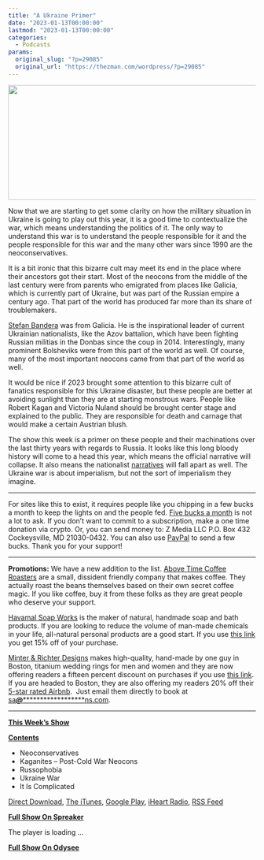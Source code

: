 ```yaml
---
title: "A Ukraine Primer"
date: "2023-01-13T00:00:00"
lastmod: "2023-01-13T00:00:00"
categories:
  - Podcasts
params:
  original_slug: "?p=29085"
  original_url: "https://thezman.com/wordpress/?p=29085"
---
```


[<img
src="http://thezman.com/wordpress/wp-content/uploads/2018/01/Power-Hour.png"
decoding="async" width="600" height="233" />](http://thezman.com/wordpress/wp-content/uploads/2018/01/Power-Hour.png)

Now that we are starting to get some clarity on how the military
situation in Ukraine is going to play out this year, it is a good time
to contextualize the war, which means understanding the politics of it.
The only way to understand this war is to understand the people
responsible for it and the people responsible for this war and the many
other wars since 1990 are the neoconservatives.

It is a bit ironic that this bizarre cult may meet its end in the place
where their ancestors got their start. Most of the neocons from the
middle of the last century were from parents who emigrated from places
like Galicia, which is currently part of Ukraine, but was part of the
Russian empire a century ago. That part of the world has produced far
more than its share of troublemakers.

<a href="https://en.wikipedia.org/wiki/Stepan_Bandera" rel="noopener"
target="_blank">Stefan Bandera</a> was from Galicia. He is the
inspirational leader of current Ukrainian nationalists, like the Azov
battalion, which have been fighting Russian militias in the Donbas since
the coup in 2014. Interestingly, many prominent Bolsheviks were from
this part of the world as well. Of course, many of the most important
neocons came from that part of the world as well.

It would be nice if 2023 brought some attention to this bizarre cult of
fanatics responsible for this Ukraine disaster, but these people are
better at avoiding sunlight than they are at starting monstrous wars.
People like Robert Kagan and Victoria Nuland should be brought center
stage and explained to the public. They are responsible for death and
carnage that would make a certain Austrian blush.

The show this week is a primer on these people and their machinations
over the last thirty years with regards to Russia. It looks like this
long bloody history will come to a head this year, which means the
official narrative will collapse. It also means the nationalist
<a href="https://counter-currents.com/2022/12/against-imperialism/"
rel="noopener" target="_blank">narratives</a> will fall apart as well.
The Ukraine war is about imperialism, but not the sort of imperialism
they imagine.

------------------------------------------------------------------------

For sites like this to exist, it requires people like you chipping in a
few bucks a month to keep the lights on and the people fed.
<a href="https://www.subscribestar.com/the-z-blog"
rel="noopener noreferrer" target="_blank">Five bucks a month</a> is not
a lot to ask. If you don’t want to commit to a subscription, make a one
time donation via crypto. Or, you can send money to: Z Media LLC P.O.
Box 432 Cockeysville, MD 21030-0432. You can also use <a
href="https://www.paypal.com/cgi-bin/webscr?cmd=_s-xclick&amp;hosted_button_id=UDAS2Q8JYA6CN&amp;source=url"
rel="noopener noreferrer" target="_blank">PayPal</a> to send a few
bucks. Thank you for your support!

------------------------------------------------------------------------

**Promotions:** We have a new addition to the list.
<a href="https://abovetimecoffee.com/" rel="noopener"
target="_blank">Above Time Coffee Roasters</a> are a small, dissident
friendly company that makes coffee. They actually roast the beans
themselves based on their own secret coffee magic. If you like coffee,
buy it from these folks as they are great people who deserve your
support.

<a href="https://havamalsoapworks.com/" rel="noopener"
target="_blank">Havamal Soap Works</a> is the maker of natural, handmade
soap and bath products. If you are looking to reduce the volume of
man-made chemicals in your life, all-natural personal products are a
good start. If you use
<a href="https://havamalsoapworks.com/discount/ZMAN" rel="noopener"
target="_blank">this link</a> you get 15% off of your purchase.

<a href="https://www.minterandrichterdesigns.com/"
rel="noreferrer nofollow noopener" target="_blank">Minter &amp; Richter
Designs</a> makes high-quality, hand-made by one guy in Boston, titanium
wedding rings for men and women and they are now offering readers a
fifteen percent discount on purchases if you use
<a href="https://www.minterandrichterdesigns.com/discount/ZMAN"
rel="noreferrer nofollow noopener" target="_blank">this link</a>.
<span class="highlight"><span class="colour"><span class="font"><span class="size">If
you are headed to Boston, they are also offering my readers 20% off
their <a
href="https://www.airbnb.com/users/7988017/listings?user_id=7988017&amp;s=3"
rel="noopener noreferrer" target="_blank">5-star rated Airbnb</a>.  Just
email them directly to book at
<a href="mailto:sa***@*********************ns.com"
data-original-string="ROmqHxQK15ds5i5NCsqfNw==cb7+rpBtU2tsFROvz2aFCTwjzXQ1ssNbAIBOHGUm0/Xuj/7DE0cd96ETkfBmPv+JGPX"><span
class="apbct-email-encoder"
data-original-string="x0E6JaK4YRIY/VvEq35IXg==cb78FUUbvb9XeelD1EIWNtdcQWtuQBBwhLMXZ6qmY2lA58frLKY09LnCFXY3zqjO7LE"
title="This contact has been encoded by Anti-Spam by CleanTalk. Click to decode. To finish the decoding make sure that JavaScript is enabled in your browser.">sa<span
class="apbct-blur">***</span>@<span
class="apbct-blur">*********************</span>ns.com</span></a>.</span></span></span></span>

------------------------------------------------------------------------

**<u>This Week’s Show</u>**

**<u>Contents</u>**

-   Neoconservatives
-   Kaganites – Post-Cold War Neocons
-   Russophobia
-   Ukraine War
-   It Is Complicated

<a href="https://api.spreaker.com/v2/episodes/52430932/download.mp3"
rel="noopener" target="_blank">Direct Download</a>, <a
href="https://itunes.apple.com/us/podcast/the-z-blog-power-hour/id1262799640?mt=2"
rel="noopener noreferrer" target="_blank">The iTunes</a>, <a
href="https://podcasts.google.com/?feed=aHR0cHM6Ly93d3cuc3ByZWFrZXIuY29tL3Nob3cvMjU4OTY1Ny9lcGlzb2Rlcy9mZWVk"
rel="noopener noreferrer" target="_blank">Google Play</a>, <a href="https://www.iheart.com/podcast/the-z-blog-power-hour-29246491/"
rel="noopener noreferrer" target="_blank">iHeart Radio,</a>
<a href="https://www.spreaker.com/show/2589657/episodes/feed"
rel="noopener noreferrer" target="_blank">RSS Feed</a>

**<u>Full Show On Spreaker</u>**

The player is loading ...

<span class="widget_spinner dark"></span>

**<u>Full Show On Odysee</u>**
